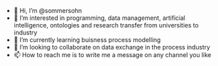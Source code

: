 - 👋 Hi, I’m @sommersohn
- 👀 I’m interested in programming, data management, artificial intelligence, ontologies and research transfer from universities to industry
- 🌱 I’m currently learning buisness process modelling
- 💞️ I’m looking to collaborate on data exchange in the process industry
- 📫 How to reach me is to write me a message on any channel you like

<!---
sommersohn/sommersohn is a ✨ special ✨ repository because its `README.md` (this file) appears on your GitHub profile.
You can click the Preview link to take a look at your changes.
--->
